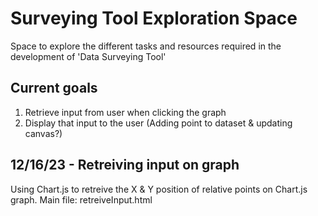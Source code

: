# Surveying Tool Exploration Space
Space to explore the different tasks and resources required in the development of 'Data Surveying Tool'

## Current goals
1. Retrieve input from user when clicking the graph
2. Display that input to the user (Adding point to dataset & updating canvas?)

## 12/16/23 - Retreiving input on graph
Using Chart.js to retreive the X & Y position of relative points on Chart.js graph.
Main file: retreiveInput.html
